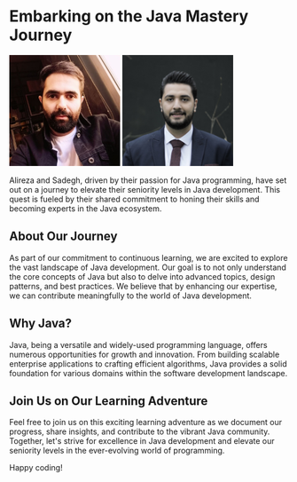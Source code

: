 <!-- ---
template: home.html
title: Java Mastery Journey
ᴴₒᴴₒᴴₒ: false
--- -->

# Embarking on the Java Mastery Journey
<img src="statics/img/alireza.jpeg" width="200" height="200" />
<img src="statics/img/sadegh.jpeg" width="200" height="200" />



Alireza and Sadegh, driven by their passion for Java programming, have set out on a journey to elevate their seniority levels in Java development. This quest is fueled by their shared commitment to honing their skills and becoming experts in the Java ecosystem.

## About Our Journey

As part of our commitment to continuous learning, we are excited to explore the vast landscape of Java development. Our goal is to not only understand the core concepts of Java but also to delve into advanced topics, design patterns, and best practices. We believe that by enhancing our expertise, we can contribute meaningfully to the world of Java development.

## Why Java?

Java, being a versatile and widely-used programming language, offers numerous opportunities for growth and innovation. From building scalable enterprise applications to crafting efficient algorithms, Java provides a solid foundation for various domains within the software development landscape.

## Join Us on Our Learning Adventure

Feel free to join us on this exciting learning adventure as we document our progress, share insights, and contribute to the vibrant Java community. Together, let's strive for excellence in Java development and elevate our seniority levels in the ever-evolving world of programming.

Happy coding!
